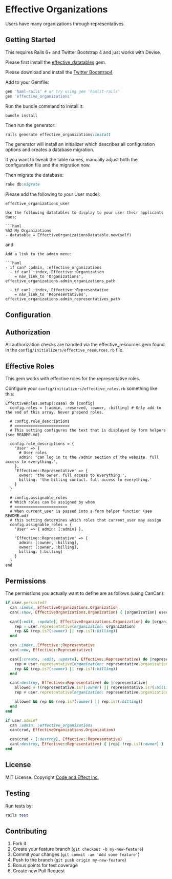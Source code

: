 # Effective Organizations

Users have many organizations through representatives.

## Getting Started

This requires Rails 6+ and Twitter Bootstrap 4 and just works with Devise.

Please first install the [effective_datatables](https://github.com/code-and-effect/effective_datatables) gem.

Please download and install the [Twitter Bootstrap4](http://getbootstrap.com)

Add to your Gemfile:

```ruby
gem 'haml-rails' # or try using gem 'hamlit-rails'
gem 'effective_organizations'
```

Run the bundle command to install it:

```console
bundle install
```

Then run the generator:

```ruby
rails generate effective_organizations:install
```

The generator will install an initializer which describes all configuration options and creates a database migration.

If you want to tweak the table names, manually adjust both the configuration file and the migration now.

Then migrate the database:

```ruby
rake db:migrate
```

Please add the following to your User model:

```
effective_organizations_user

Use the following datatables to display to your user their applicants dues:

```haml
%h2 My Organizations
- datatable = EffectiveOrganizationsDatatable.new(self)
```

and

```
Add a link to the admin menu:

```haml
- if can? :admin, :effective_organizations
  - if can? :index, Effective::Organization
    = nav_link_to 'Organizations', effective_organizations.admin_organizations_path

  - if can? :index, Effective::Representative
    = nav_link_to 'Representatives', effective_organizations.admin_representatives_path
```

## Configuration

## Authorization

All authorization checks are handled via the effective_resources gem found in the `config/initializers/effective_resources.rb` file.

## Effective Roles

This gem works with effective roles for the representative roles.

Configure your `config/initializers/effective_roles.rb` something like this:

```
EffectiveRoles.setup(:caaa) do |config|
  config.roles = [:admin, :reserved, :owner, :billing] # Only add to the end of this array. Never prepend roles.

  # config.role_descriptions
  # ========================
  # This setting configures the text that is displayed by form helpers (see README.md)

  config.role_descriptions = {
    'User' => {
      # User roles
      admin: 'can log in to the /admin section of the website. full access to everything.',
    },
    'Effective::Representative' => {
      owner: 'the owner. full access to everything.',
      billing: 'the billing contact. full access to everything.'
    }
  }

  # config.assignable_roles
  # Which roles can be assigned by whom
  # =======================
  # When current_user is passed into a form helper function (see README.md)
  # this setting determines which roles that current_user may assign
  config.assignable_roles = {
    'User' => { admin: [:admin] },

    'Effective::Representative' => {
      admin: [:owner, :billing],
      owner: [:owner, :billing],
      billing: [:billing]
    }
  }
end
```


## Permissions

The permissions you actually want to define are as follows (using CanCan):

```ruby
if user.persisted?
  can :index, EffectiveOrganizations.Organization
  can(:show, EffectiveOrganizations.Organization) { |organization| user.organizations.include?(organization) }

  can([:edit, :update], EffectiveOrganizations.Organization) do |organization|
    rep = user.representative(organization: organization)
    rep && (rep.is?(:owner) || rep.is?(:billing))
  end

  can :index, Effective::Representative
  can(:new, Effective::Representative)

  can([:create, :edit, :update], Effective::Representative) do |representative|
    rep = user.representative(organization: representative.organization)
    rep && (rep.is?(:owner) || rep.is?(:billing))
  end

  can(:destroy, Effective::Representative) do |representative|
    allowed = !(representative.is?(:owner) || representative.is?(:billing))
    rep = user.representative(organization: representative.organization)

    allowed && rep && (rep.is?(:owner) || rep.is?(:billing))
  end
end

if user.admin?
  can :admin, :effective_organizations
  can(crud, EffectiveOrganizations.Organization)

  can(crud - [:destroy], Effective::Representative)
  can(:destroy, Effective::Representative) { |rep| !rep.is?(:owner) }
end
```

## License

MIT License.  Copyright [Code and Effect Inc.](http://www.codeandeffect.com/)

## Testing

Run tests by:

```ruby
rails test
```

## Contributing

1. Fork it
2. Create your feature branch (`git checkout -b my-new-feature`)
3. Commit your changes (`git commit -am 'Add some feature'`)
4. Push to the branch (`git push origin my-new-feature`)
5. Bonus points for test coverage
6. Create new Pull Request
